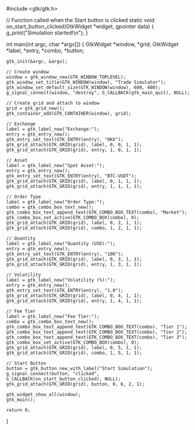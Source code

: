 #include <gtk/gtk.h>

// Function called when the Start button is clicked
static void on_start_button_clicked(GtkWidget *widget, gpointer data) {
    g_print("Simulation started!\n");
}

int main(int argc, char *argv[]) {
    GtkWidget *window, *grid;
    GtkWidget *label, *entry, *combo, *button;

    gtk_init(&argc, &argv);

    // Create window
    window = gtk_window_new(GTK_WINDOW_TOPLEVEL);
    gtk_window_set_title(GTK_WINDOW(window), "Trade Simulator");
    gtk_window_set_default_size(GTK_WINDOW(window), 600, 400);
    g_signal_connect(window, "destroy", G_CALLBACK(gtk_main_quit), NULL);

    // Create grid and attach to window
    grid = gtk_grid_new();
    gtk_container_add(GTK_CONTAINER(window), grid);

    // Exchange
    label = gtk_label_new("Exchange:");
    entry = gtk_entry_new();
    gtk_entry_set_text(GTK_ENTRY(entry), "OKX");
    gtk_grid_attach(GTK_GRID(grid), label, 0, 0, 1, 1);
    gtk_grid_attach(GTK_GRID(grid), entry, 1, 0, 1, 1);

    // Asset
    label = gtk_label_new("Spot Asset:");
    entry = gtk_entry_new();
    gtk_entry_set_text(GTK_ENTRY(entry), "BTC-USDT");
    gtk_grid_attach(GTK_GRID(grid), label, 0, 1, 1, 1);
    gtk_grid_attach(GTK_GRID(grid), entry, 1, 1, 1, 1);

    // Order Type
    label = gtk_label_new("Order Type:");
    combo = gtk_combo_box_text_new();
    gtk_combo_box_text_append_text(GTK_COMBO_BOX_TEXT(combo), "Market");
    gtk_combo_box_set_active(GTK_COMBO_BOX(combo), 0);
    gtk_grid_attach(GTK_GRID(grid), label, 0, 2, 1, 1);
    gtk_grid_attach(GTK_GRID(grid), combo, 1, 2, 1, 1);

    // Quantity
    label = gtk_label_new("Quantity (USD):");
    entry = gtk_entry_new();
    gtk_entry_set_text(GTK_ENTRY(entry), "100");
    gtk_grid_attach(GTK_GRID(grid), label, 0, 3, 1, 1);
    gtk_grid_attach(GTK_GRID(grid), entry, 1, 3, 1, 1);

    // Volatility
    label = gtk_label_new("Volatility (%):");
    entry = gtk_entry_new();
    gtk_entry_set_text(GTK_ENTRY(entry), "1.0");
    gtk_grid_attach(GTK_GRID(grid), label, 0, 4, 1, 1);
    gtk_grid_attach(GTK_GRID(grid), entry, 1, 4, 1, 1);

    // Fee Tier
    label = gtk_label_new("Fee Tier:");
    combo = gtk_combo_box_text_new();
    gtk_combo_box_text_append_text(GTK_COMBO_BOX_TEXT(combo), "Tier 1");
    gtk_combo_box_text_append_text(GTK_COMBO_BOX_TEXT(combo), "Tier 2");
    gtk_combo_box_text_append_text(GTK_COMBO_BOX_TEXT(combo), "Tier 3");
    gtk_combo_box_set_active(GTK_COMBO_BOX(combo), 0);
    gtk_grid_attach(GTK_GRID(grid), label, 0, 5, 1, 1);
    gtk_grid_attach(GTK_GRID(grid), combo, 1, 5, 1, 1);

    // Start Button
    button = gtk_button_new_with_label("Start Simulation");
    g_signal_connect(button, "clicked", G_CALLBACK(on_start_button_clicked), NULL);
    gtk_grid_attach(GTK_GRID(grid), button, 0, 6, 2, 1);

    gtk_widget_show_all(window);
    gtk_main();

    return 0;
}
